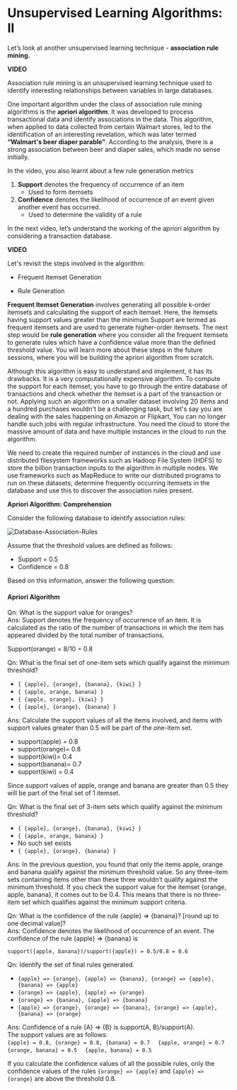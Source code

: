 ﻿# Unsupervised Learning Algorithms: II

Let’s look at another unsupervised learning technique -  **association rule mining.**

**VIDEO**  

Association rule mining is an unsupervised learning technique used to identify interesting relationships between variables in large databases.

One important algorithm under the class of association rule mining algorithms is the  **apriori algorithm**. It was developed to process transactional data and identify associations in the data. This algorithm, when applied to data collected from certain Walmart stores, led to the identification of an interesting revelation, which was later termed **“Walmart's beer diaper parable”**. According to the analysis, there is a strong association between beer and diaper sales, which made no sense initially.

In the video, you also learnt about a few rule generation metrics

1. **Support** denotes the frequency of occurrence of an item
   - Used to form itemsets
2. **Confidence**  denotes the likelihood of occurrence of an event given another event has occurred.
   - Used to determine the validity of a rule

In the next video, let’s understand the working of the apriori algorithm by considering a transaction database.

**VIDEO**  

Let's revisit the steps involved in the algorithm:

- Frequent Itemset Generation

- Rule Generation

**Frequent Itemset Generation**  involves generating all possible k-order itemsets and calculating the support of each itemset. Here, the itemsets having support values greater than the minimum Support are termed as frequent itemsets and are used to generate higher-order itemsets. The next step would be  **rule generation**  where you consider all the frequent itemsets to generate rules which have a confidence value more than the defined threshold value. You will learn more about these steps in the future sessions, where you will be building the apriori algorithm from scratch.

Although this algorithm is easy to understand and implement, it has its drawbacks. It is a very computationally expensive algorithm. To compute the support for each itemset, you have to go through the entire database of transactions and check whether the itemset is a part of the transaction or not. Applying such an algorithm on a smaller dataset involving 20 items and a hundred purchases wouldn't be a challenging task, but let's say you are dealing with the sales happening on Amazon or Flipkart, You can no longer handle such jobs with regular infrastructure. You need the cloud to store the massive amount of data and have multiple instances in the cloud to run the algorithm.

We need to create the required number of instances in the cloud and use distributed filesystem frameworks such as Hadoop File System (HDFS) to store the billion transaction inputs to the algorithm in multiple nodes. We use frameworks such as MapReduce to write our distributed programs to run on these datasets, determine frequently occurring itemsets in the database and use this to discover the association rules present.

**Apriori Algorithm: Comprehension**

Consider the following database to identify association rules:

![Database-Association-Rules](https://i.ibb.co/dcm9X5r/Database-Association-Rules.png)

Assume that the threshold values are defined as follows:

- Support = 0.5
- Confidence = 0.8

Based on this information, answer the following question:

#### Apriori Algorithm

Qn: What is the support value for oranges?  
Ans: Support denotes the frequency of occurrence of an item. It is calculated as the ratio of the number of transactions in which the item has appeared divided by the total number of transactions.

Support(orange) = 8/10 = 0.8  

Qn: What is the final set of one-item sets which qualify against the minimum threshold?

- `{ {apple}, {orange}, {banana}, {kiwi} }`
- `{ {apple, orange, banana} }`
- `{ {apple, orange}, {kiwi} }`
- `{ {apple}, {orange}, {banana} }`

Ans: Calculate the support values of all the items involved, and items with support values greater than 0.5 will be part of the one-item set.  

- support(apple) = 0.8
- support(orange)= 0.8
- support(kiwi)= 0.4
- support(banana)= 0.7
- support(kiwi) = 0.4

Since support values of apple, orange and banana are greater than 0.5 they will be part of the final set of 1 itemset.

Qn: What is the final set of 3-item sets which qualify against the minimum threshold?  

- `{ {apple}, {orange}, {banana}, {kiwi} }`
- `{ {apple, orange, banana} }`
- No such set exists
- `{ {apple}, {orange}, {banana} }`

Ans: In the previous question, you found that only the items apple, orange and banana qualify against the minimum threshold value. So any three-item sets containing items other than these three wouldn’t qualify against the minimum threshold. If you check the support value for the itemset {orange, apple, banana}, it comes out to be 0.4. This means that there is no three-item set which qualifies against the minimum support criteria.  

Qn: What is the confidence of the rule {apple} => {banana}? [round up to one decimal value]?  
Ans: Confidence denotes the likelihood of occurrence of an event. The confidence of the rule {apple} => {banana} is  

`support({apple, banana})/support({apple}) = 0.5/0.8 = 0.6  `

Qn: Identify the set of final rules generated.  

- `{apple} => {orange}, {apple} => {banana}, {orange} => {apple}, {banana} => {apple}`
- `{orange} => {apple}, {apple} => {orange}`
- `{orange} => {banana}, {apple} => {banana}`
- `{apple} => {orange}, {orange} => {banana}, {orange} => {apple}, {banana} => {orange}  `

Ans: Confidence of a rule {A} => {B} is support(A, B)/support(A).  
The support values are as follows:  
`{apple} = 0.8, {orange} = 0.8, {banana} = 0.7  `
`{apple, orange} = 0.7  `
`{orange, banana} = 0.5  `
`{apple, banana} = 0.5`

If you calculate the confidence values of all the possible rules, only the confidence values of the rules `{orange} => {apple}` and  `{apple} => {orange}` are above the threshold 0.8.
